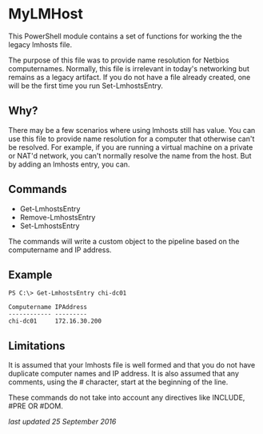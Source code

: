 # MyLMHost #

This PowerShell module contains a set of functions for working the the legacy lmhosts file.

The purpose of this file was to provide name resolution for Netbios computernames. Normally, this file is irrelevant in today's networking but remains as a legacy artifact. If you do not have a file already created, one will be the first time you run Set-LmhostsEntry.

## Why?
There may be a few scenarios where using lmhosts still has value. You can use this file to provide name resolution for a computer that otherwise can't be resolved. For example, if you are running a virtual machine on a private or NAT'd network, you can't normally resolve the name from the host. But by adding an lmhosts entry, you can.

## Commands

* Get-LmhostsEntry
* Remove-LmhostsEntry
* Set-LmhostsEntry

The commands will write a custom object to the pipeline based on the computername and IP address.

## Example

    PS C:\> Get-LmhostsEntry chi-dc01

    Computername IPAddress
    ------------ ---------
    chi-dc01     172.16.30.200


## Limitations
It is assumed that your lmhosts file is well formed and that you do not have duplicate computer names and IP address. It is also assumed that any comments, using the # character, start at the beginning of the line.

These commands do not take into account any directives like INCLUDE, #PRE OR #DOM.

_last updated 25 September 2016_